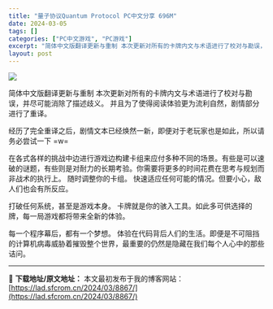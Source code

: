 ```yaml
---
title: "量子协议Quantum Protocol PC中文分享 696M"
date: 2024-03-05
tags: []
categories: ["PC中文游戏", "PC游戏"]
excerpt: "简体中文版翻译更新与重制 本次更新对所有的卡牌内文与术语进行了校对与勘误，并尽可能消除了描述歧义。 并且为了使得阅读体验更为流利自然，剧情部分进行了重译。 经历了完全重译之后，剧情文本已经焕然一新，即便对于老玩家也是如此，所以请务必尝试一下 =w= 在各式各样的挑战中边进行游戏边构建卡组来应付多种不&hellip;"
layout: post
---
```


<img class="aligncenter" src="https://cdn.cloudflare.steamstatic.com/steam/apps/1328530/header.jpg?t=1696877049" />

简体中文版翻译更新与重制
本次更新对所有的卡牌内文与术语进行了校对与勘误，并尽可能消除了描述歧义。
并且为了使得阅读体验更为流利自然，剧情部分进行了重译。

经历了完全重译之后，剧情文本已经焕然一新，即便对于老玩家也是如此，所以请务必尝试一下 =w=

在各式各样的挑战中边进行游戏边构建卡组来应付多种不同的场景。有些是可以速破的谜题，有些则是对耐力的长期考验。你需要将更多的时间花费在思考与规划而非战术的执行上。
随时调整你的卡组。
快速适应任何可能的情况。但要小心，敌人们也会有所反应。

打破任何系统，甚至是游戏本身。
卡牌就是你的骇入工具。如此多可供选择的牌，每一局游戏都将带来全新的体验。

每一个程序幕后，都有一个梦想。
体验在代码背后人们的生活。即便是不可阻挡的计算机病毒威胁着摧毁整个世界，最重要的仍然是隐藏在我们每个人心中的那些诘问。

---
📖 **下载地址/原文地址：** 本文最初发布于我的博客网站：[https://lad.sfcrom.cn/2024/03/8867/](https://lad.sfcrom.cn/2024/03/8867/)
